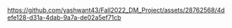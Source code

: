 



https://github.com/yashwant43/Fall2022_DM_Project/assets/28762568/4defe128-d31a-4dab-9a7a-de02a5ef71cb

